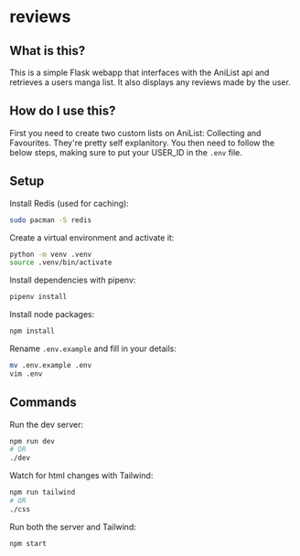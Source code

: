 # reviews

## What is this?

This is a simple Flask webapp that interfaces with the AniList api and retrieves a users manga list. It also displays any reviews made by the user.

## How do I use this?

First you need to create two custom lists on AniList: Collecting and Favourites. They're pretty self explanitory. You then need to follow the below steps, making sure to put your USER_ID in the `.env` file.

## Setup

Install Redis (used for caching):

```bash
sudo pacman -S redis
```

Create a virtual environment and activate it:

```bash
python -m venv .venv
source .venv/bin/activate
```

Install dependencies with pipenv:

```bash
pipenv install
```

Install node packages:

```bash
npm install
```

Rename `.env.example` and fill in your details:

```bash
mv .env.example .env
vim .env
```

## Commands

Run the dev server:

```bash
npm run dev
# OR
./dev
```

Watch for html changes with Tailwind:

```bash
npm run tailwind
# OR
./css
```

Run both the server and Tailwind:

```bash
npm start
```
